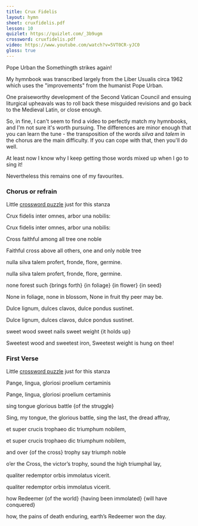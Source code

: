 ```yaml
---
title: Crux Fidelis
layout: hymn
sheet: cruxfidelis.pdf
lesson: 10
quizlet: https://quizlet.com/_3b9ugm
crossword: cruxfidelis.pdf
video: https://www.youtube.com/watch?v=5VT0CR-yJC0
gloss: true
---
```


Pope Urban the Somethingth strikes again!

My hymnbook was transcribed largely from the Liber Usualis circa 1962 which uses the "improvements" from the humanist Pope Urban.

One praiseworthy development of the Second Vatican Council and ensuing liturgical upheavals was to roll back these misguided revisions and go back to the Medieval Latin, or close enough.

So, in fine, I can't seem to find a video to perfectly match my hymnbooks, and I'm not sure it's worth pursuing.  The differences are minor enough that you can learn the tune - the transposition of the words _silva_ and _talem_ in the chorus are the main difficulty. If you can cope with that, then you'll do well.

At least now I know why I keep getting those words mixed up when I go to sing it!

Nevertheless this remains one of my favourites.

### Chorus or refrain

Little [crossword puzzle](/crosswords/crux0.pdf) just for this stanza

<div data-gloss>
<p>
Crux fidelis inter omnes,
arbor una nobilis:
</p><p>
Crux fidelis inter omnes,
arbor una nobilis:
</p><p>
Cross faithful among all tree one noble
</p><p>
Faithful cross above all others, one and only noble tree</p>
</div>

<div data-gloss>
<p>
nulla silva talem profert,
fronde, flore, germine.</p>
<p>
nulla silva talem profert,
fronde, flore, germine.</p>
<p>none forest such {brings forth} {in foliage} {in flower} {in seed}</p>
<p>None in foliage, none in blossom,
None in fruit thy peer may be.</p>
</div>

<div data-gloss>
<p>
Dulce lignum, dulces clavos,
dulce pondus sustinet.</p>
<p>
Dulce lignum, dulces clavos,
dulce pondus sustinet.</p>
<p>sweet wood sweet nails sweet weight {it holds up}</p>
<p>Sweetest wood and sweetest iron,
Sweetest weight is hung on thee!</p>
</div>

### First Verse

Little [crossword puzzle](/crosswords/crux1.pdf) just for this stanza

<div data-gloss>
<p>Pange, lingua, gloriosi
proelium certaminis</p>
<p>Pange, lingua, gloriosi
proelium certaminis</p>
<p>sing tongue glorious battle {of the struggle}</p>
<p>Sing, my tongue, the glorious battle, sing the last, the dread affray,</p>
</div>

<div data-gloss>
<p>et super crucis trophaeo
dic triumphum nobilem,</p>
<p>et super crucis trophaeo
dic triumphum nobilem,</p>
<p>and over {of the cross} trophy say triumph noble</p>
<p>o’er the Cross, the victor’s trophy,
sound the high triumphal lay,</p>
</div>

<div data-gloss>
<p>qualiter redemptor orbis
immolatus vicerit.</p>
<p>qualiter redemptor orbis
immolatus vicerit.</p>
<p>how Redeemer {of the world} {having been immolated} {will have conquered}</p>
<p>how, the pains of death enduring,
earth’s Redeemer won the day.</p>
</div>



